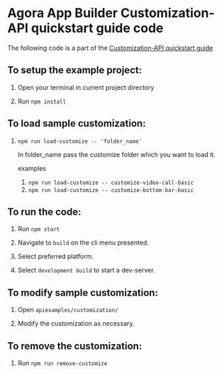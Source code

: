 # Agora App Builder Customization-API quickstart guide code

The following code is a part of the [Customization-API quickstart guide](https://appbuilder-docs.agora.io/customization-api/quickstart)

## To setup the example project:

1. Open your terminal in current project directory

2. Run `npm install`

## To load sample customization:

1. `npm run load-customize -- 'folder_name'`

   In folder_name pass the customize folder which you want to load it.

   examples

   1. `npm run load-customize -- customize-video-call-basic`
   2. `npm run load-customize -- customize-bottom-bar-basic`

## To run the code:

1. Run `npm start`

2. Navigate to `build` on the cli menu presented.

3. Select preferred platform.

4. Select `development build` to start a dev-server.

## To modify sample customization:

1. Open `apiexamples/customization/`

2. Modify the customization as necessary.

## To remove the customization:

1. Run `npm run remove-customize`
